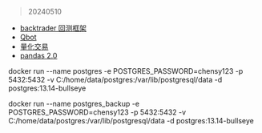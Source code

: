 
> 20240510

- [backtrader 回测框架](https://www.backtrader.com/)
- [Qbot](https://github.com/UFund-Me/Qbot)
- [量化交易](https://www.zhihu.com/column/gongchengsuixiang) 
- [pandas 2.0](https://airbyte.com/blog/pandas-2-0-ecosystem-arrow-polars-duckdb)

docker run --name postgres -e POSTGRES_PASSWORD=chensy123 -p 5432:5432 -v C:/home/data/postgres:/var/lib/postgresql/data -d postgres:13.14-bullseye


docker run --name postgres_backup -e POSTGRES_PASSWORD=chensy123 -p 5432:5432 -v C:/home/data/postgres:/var/lib/postgresql/data -d postgres:13.14-bullseye